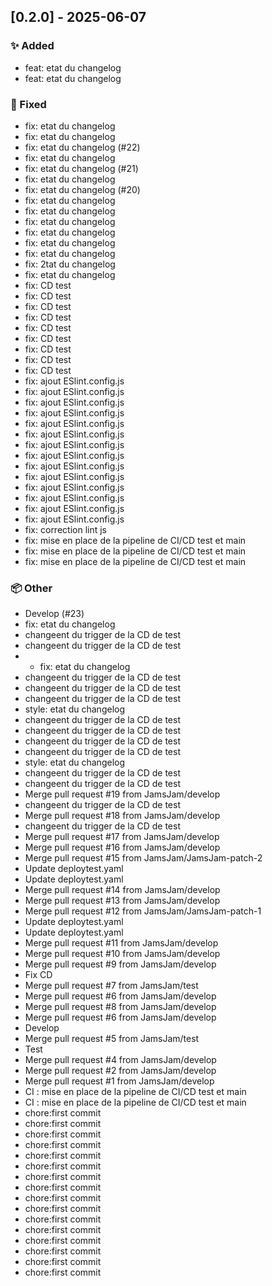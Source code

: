 ## [0.2.0] - 2025-06-07

### ✨ Added
- feat: etat du changelog
- feat: etat du changelog

### 🐛 Fixed
- fix: etat du changelog
- fix: etat du changelog
- fix: etat du changelog  (#22)
- fix: etat du changelog
- fix: etat du changelog  (#21)
- fix: etat du changelog
- fix: etat du changelog (#20)
- fix: etat du changelog
- fix: etat du changelog
- fix: etat du changelog
- fix: etat du changelog
- fix: etat du changelog
- fix: etat du changelog
- fix: 2tat du changelog
- fix: etat du changelog
- fix: CD test
- fix: CD test
- fix: CD test
- fix: CD test
- fix: CD test
- fix: CD test
- fix: CD test
- fix: CD test
- fix: CD test
- fix: ajout ESlint.config.js
- fix: ajout ESlint.config.js
- fix: ajout ESlint.config.js
- fix: ajout ESlint.config.js
- fix: ajout ESlint.config.js
- fix: ajout ESlint.config.js
- fix: ajout ESlint.config.js
- fix: ajout ESlint.config.js
- fix: ajout ESlint.config.js
- fix: ajout ESlint.config.js
- fix: ajout ESlint.config.js
- fix: ajout ESlint.config.js
- fix: ajout ESlint.config.js
- fix: ajout ESlint.config.js
- fix: correction lint js
- fix: mise en place de la pipeline de CI/CD test et main
- fix: mise en place de la pipeline de CI/CD test et main
- fix: mise en place de la pipeline de CI/CD test et main

### 📦 Other
- Develop (#23)
-  fix: etat du changelog
- changeent du trigger de la CD de test
- changeent du trigger de la CD de test
- * fix: etat du changelog
- changeent du trigger de la CD de test
- changeent du trigger de la CD de test
- changeent du trigger de la CD de test
- style: etat du changelog
- changeent du trigger de la CD de test
- changeent du trigger de la CD de test
- changeent du trigger de la CD de test
- changeent du trigger de la CD de test
- style: etat du changelog
- changeent du trigger de la CD de test
- changeent du trigger de la CD de test
- Merge pull request #19 from JamsJam/develop
- changeent du trigger de la CD de test
- Merge pull request #18 from JamsJam/develop
- changeent du trigger de la CD de test
- Merge pull request #17 from JamsJam/develop
- Merge pull request #16 from JamsJam/develop
- Merge pull request #15 from JamsJam/JamsJam-patch-2
- Update deploytest.yaml
- Update deploytest.yaml
- Merge pull request #14 from JamsJam/develop
- Merge pull request #13 from JamsJam/develop
- Merge pull request #12 from JamsJam/JamsJam-patch-1
- Update deploytest.yaml
- Update deploytest.yaml
- Merge pull request #11 from JamsJam/develop
- Merge pull request #10 from JamsJam/develop
- Merge pull request #9 from JamsJam/develop
- Fix CD
- Merge pull request #7 from JamsJam/test
- Merge pull request #6 from JamsJam/develop
- Merge pull request #8 from JamsJam/develop
- Merge pull request #6 from JamsJam/develop
- Develop
- Merge pull request #5 from JamsJam/test
- Test
- Merge pull request #4 from JamsJam/develop
- Merge pull request #2 from JamsJam/develop
- Merge pull request #1 from JamsJam/develop
- CI : mise en place de la pipeline de CI/CD test et main
- CI : mise en place de la pipeline de CI/CD test et main
- chore:first commit
- chore:first commit
- chore:first commit
- chore:first commit
- chore:first commit
- chore:first commit
- chore:first commit
- chore:first commit
- chore:first commit
- chore:first commit
- chore:first commit
- chore:first commit
- chore:first commit
- chore:first commit
- chore:first commit
- chore:first commit

